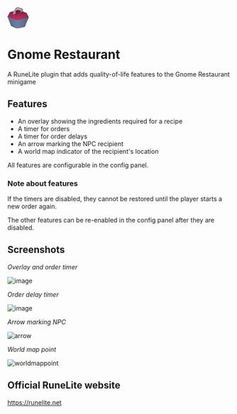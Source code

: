 ![Icon](icon.png)
# Gnome Restaurant
A RuneLite plugin that adds quality-of-life features to the Gnome Restaurant minigame

## Features
* An overlay showing the ingredients required for a recipe
* A timer for orders
* A timer for order delays
* An arrow marking the NPC recipient
* A world map indicator of the recipient's location

All features are configurable in the config panel.

### Note about features

If the timers are disabled, they cannot be restored until the player starts a new order again.

The other features can be re-enabled in the config panel after they are disabled.

## Screenshots

*Overlay and order timer*

![image](https://user-images.githubusercontent.com/36617521/116915419-d5178d00-ac00-11eb-8d1f-a9f45c917416.png)

*Order delay timer*

![image](https://user-images.githubusercontent.com/36617521/116915381-c9c46180-ac00-11eb-8dd7-5c96286e57ba.png)

*Arrow marking NPC*

![arrow](https://user-images.githubusercontent.com/36617521/116914582-c381b580-abff-11eb-9f58-352cf9e3a77e.png)

*World map point*

![worldmappoint](https://user-images.githubusercontent.com/36617521/116915475-eb254d80-ac00-11eb-9cbd-44c31289c9e1.PNG)

## Official RuneLite website

https://runelite.net
